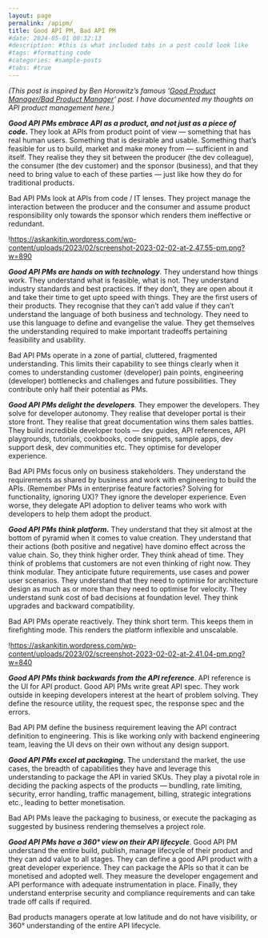 ```yaml
---
layout: page
permalink: /apipm/
title: Good API PM, Bad API PM
#date: 2024-05-01 00:32:13
#description: #this is what included tabs in a post could look like
#tags: #formatting code
#categories: #sample-posts
#tabs: #true 
---
```


*(This post is inspired by Ben Horowitz’s famous ‘[Good Product Manager/Bad Product Manager](https://a16z.com/2012/06/15/good-product-managerbad-product-manager/)’ post. I have documented my thoughts on API product management here.)*

***Good API PMs embrace API as a product, and not just as a piece of code*.** They look at APIs from product point of view — something that has real human users. Something that is desirable and usable. Something that’s feasible for us to build, market and make money from — sufficient in and itself. They realise they they sit between the producer (the dev colleague), the consumer (the dev customer) and the sponsor (business), and that they need to bring value to each of these parties — just like how they do for traditional products.

Bad API PMs look at APIs from code / IT lenses. They project manage the interaction between the producer and the consumer and assume product responsibility only towards the sponsor which renders them ineffective or redundant.

!https://askankitin.wordpress.com/wp-content/uploads/2023/02/screenshot-2023-02-02-at-2.47.55-pm.png?w=890

***Good API PMs are hands on with technology***. They understand how things work. They understand what is feasible, what is not. They understand industry standards and best practices. If they don’t, they are open about it and take their time to get upto speed with things. They are the first users of their products. They recognise that they can’t add value if they can’t understand the language of both business and technology. They need to use this language to define and evangelise the value. They get themselves the understanding required to make important tradeoffs pertaining feasibility and usability.

Bad API PMs operate in a zone of partial, cluttered, fragmented understanding. This limits their capability to see things clearly when it comes to understanding customer (developer) pain points, engineering (developer) bottlenecks and challenges and future possibilities. They contribute only half their potential as PMs.

***Good API PMs delight the developers***. They empower the developers. They solve for developer autonomy. They realise that developer portal is their store front. They realise that great documentation wins them sales battles. They build incredible developer tools — dev guides, API references, API playgrounds, tutorials, cookbooks, code snippets, sample apps, dev support desk, dev communities etc. They optimise for developer experience.

Bad API PMs focus only on business stakeholders. They understand the requirements as shared by business and work with engineering to build the APIs. (Remember PMs in enterprise feature factories? Solving for functionality, ignoring UX)? They ignore the developer experience. Even worse, they delegate API adoption to deliver teams who work with developers to help them adopt the product.

***Good API PMs think platform*.** They understand that they sit almost at the bottom of pyramid when it comes to value creation. They understand that their actions (both positive and negative) have domino effect across the value chain. So, they think higher order. They think ahead of time. They think of problems that customers are not even thinking of right now. They think modular. They anticipate future requirements, use cases and power user scenarios. They understand that they need to optimise for architecture design as much as or more than they need to optimise for velocity. They understand sunk cost of bad decisions at foundation level. They think upgrades and backward compatibility.

Bad API PMs operate reactively. They think short term. This keeps them in firefighting mode. This renders the platform inflexible and unscalable.

!https://askankitin.wordpress.com/wp-content/uploads/2023/02/screenshot-2023-02-02-at-2.41.04-pm.png?w=840

***Good API PMs think backwards from the API reference***. API reference is the UI for API product. Good API PMs write great API spec. They work outside in keeping developers interest at the heart of problem solving. They define the resource utility, the request spec, the response spec and the errors.

Bad API PM define the business requirement leaving the API contract definition to engineering. This is like working only with backend engineering team, leaving the UI devs on their own without any design support.

***Good API PMs excel at packaging*.** The understand the market, the use cases, the breadth of capabilities they have and leverage this understanding to package the API in varied SKUs. They play a pivotal role in deciding the packing aspects of the products — bundling, rate limiting, security, error handling, traffic management, billing, strategic integrations etc., leading to better monetisation.

Bad API PMs leave the packaging to business, or execute the packaging as suggested by business rendering themselves a project role.

***Good API PMs have a 360° view on their API lifecycle***. Good API PM understand the entire build, publish, manage lifecycle of their product and they can add value to all stages. They can define a good API product with a great developer experience. They can package the APIs so that it can be monetised and adopted well. They measure the developer engagement and API performance with adequate instrumentation in place. Finally, they understand enterprise security and compliance requirements and can take trade off calls if required.

Bad products managers operate at low latitude and do not have visibility, or 360° understanding of the entire API lifecycle.